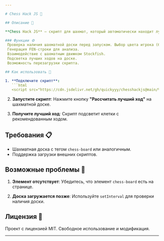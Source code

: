 ```yaml
---

# Chess Hack JS 🎉

## Описание 📝

**Chess Hack JS** — скрипт для шахмат, который автоматически находит лучший ход с помощью Stockfish. Анализирует состояние доски, генерирует FEN-строку и подсвечивает лучший ход на доске. ♟️

### Функции ⚙️
 Проверка наличия шахматной доски перед запуском. Выбор цвета игрока (белые или черные).
 Генерация FEN-строки для анализа.
 Взаимодействие с шахматным движком Stockfish.
 Подсветка лучших ходов на доске.
 Возможность перезагрузки скрипта.

## Как использовать 🚀

1. **Подключите скрипт**:
   ```html
   <script src="https://cdn.jsdelivr.net/gh/quickyyy/chesshackjs@main/%D0%B0bobus2.js"></script>
   ```

2. **Запустите скрипт**:
   Нажмите кнопку **"Рассчитать лучший ход"** на шахматной доске.

3. **Получите лучший ход**:
   Скрипт подсветит клетки с рекомендованным ходом.

## Требования 📋

- Шахматная доска с тегом `chess-board` или аналогичным.
- Поддержка загрузки внешних скриптов.

## Возможные проблемы 🚨

1. **Элемент отсутствует**:
   Убедитесь, что элемент `chess-board` есть на странице.

2. **Доска загружается позже**:
   Используйте `setInterval` для проверки наличия доски.

## Лицензия 📜

Проект с лицензией MIT. Свободное использование и модификация.

---
```

